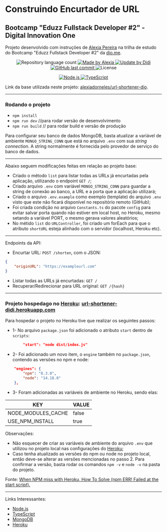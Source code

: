 # Construindo Encurtador de URL

## Bootcamp "Eduzz Fullstack Developer #2" - Digital Innovation One

Projeto desenvolvido com instruções de [Alexia Pereira] na trilha de estudo do Bootcamp "Eduzz Fullstack Developer #2" da [dio.me].

<p align="center">
	<img alt="Repository language count" src="https://img.shields.io/github/languages/count/didifive/url-shortener-dio">
	<a href="https://www.linkedin.com/in/alexiapereira/">
		<img alt="Made by Alexia" src="https://img.shields.io/badge/made%20by-Alexia-blue">
	</a>
	<a href="https://www.linkedin.com/in/luis-carlos-zancanela/">
		<img alt="Update by Didi" src="https://img.shields.io/badge/update%20by-Didi-green">
	</a>
	<a href="https://github.com/didifive/url-shortener-dio/commits/master">
		<img alt="GitHub last commit" src="https://img.shields.io/github/last-commit/didifive/url-shortener-dio?color=blue">
	</a>
	<img alt="License" src="https://img.shields.io/badge/license-MIT-brightgreen?color=blue">
</p>

<p align="center">
  <a href="https://nodejs.org/">
	  <img alt="Node.js" src="https://img.shields.io/static/v1?color=green&label=Dev&message=NodeJS&style=for-the-badge&logo=Node.js">
	</a>
  <a href="https://www.typescriptlang.org/">
	  <img alt="TypeScript" src="https://img.shields.io/static/v1?color=blue&label=Dev&message=TypeScript&style=for-the-badge&logo=TypeScript">
	</a>
</p>

Link da base utilizada neste projeto: [alexiadorneles/url-shortener-dio].

---

### Rodando o projeto

- `npm install`
- `npm run dev` //para rodar versão de desenvolvimento
- `npm run build` // para rodar build e versão de produção


Para configurar seu banco de dados MongoDB, basta atualizar a variável de ambiente `MONGO_STRING_CONN` que está no arquivo `.env` com sua *string connection*. A string normalmente é fornecida pelo provedor de serviço do banco de dados.


---

Abaixo seguem modificações feitas em relação ao projeto base:
* Criado o método `list` para listar todas as URLs já encurtadas pela aplicação, utilizando o endpoint `GET /`;
* Criado arquivo `.env` com variável `MONGO_STRING_CONN` para guardar a string de conexão ao banco, a URL e a porta que a aplicação utilizará;
* Criado o arquivo `.env.example` como exemplo (template) do arquivo `.env` visto que este não ficará disponível no repositório remoto (GitHub);
* Foi criada condição no arquivo `Constants.ts` do pacote `config` para evitar salvar porta quando não estiver em local host, no Heroku, mesmo setando a variável PORT, o mesmo gerava valores aleatórios;
* No métido `list` do `URLController`, foi criado um forEach para que o atributo `shortURL` esteja alinhado com o servidor (localhost, Heroku etc).


---

Endpoints da API:
* Encurtar URL: `POST /shorten`, com o JSON:
```json
{ 
    "originURL": "https://exampleurl.com"
}
```
* Listar todas as URLs já encurtadas: `GET /`
* Recuperar/Redirecionar para URL original: `GET /{hash}`


---

### Projeto hospedago no [Heroku]: [url-shortener-didi.herokuapp.com](https://url-shortener-didi.herokuapp.com)


Para hospedar o projeto no Heroku tive que realizar os seguintes passos:
* 1- No arquivo `package.json` foi adicionado o atributo `start` dentro de `scripts`:
```json
		"start": "node dist/index.js"
```
* 2- Foi adicionado um novo item, o `engine` também no `package.json`, contendo as versões no npm e node:
```json
	"engines": {
		"npm": "8.3.0",
		"node": "14.18.0"
	},
```
* 3- Foram adicionadas as variáveis de ambiente no Heroku, sendo elas:
<table>
   <thead>
      <tr>
         <th>KEY</th>
         <th>VALUE</th>
      </tr>
   </thead>
   <tbody>
      <tr>
         <td>NODE_MODULES_CACHE</td>
         <td>false</td>
      </tr>
      <tr>
         <td>USE_NPM_INSTALL</td>
         <td>true</td>
      </tr>
   </tbody>
</table>

Observações:
* Não esquecer de criar as variáveis de ambiente do arquivo `.env` que utilizou no projeto local nas configurações do [Heroku];
* Caso tenha atualizado as versões do npm ou node no projeto local, então deve-se alterar as versões mencionadas no passo 2. Para confirmar a versão, basta rodar os comandos `npm -v` e `node -v` na pasta do projeto.

Fonte: [When NPM miss with Heroku, How To Solve (npm ERR! Failed at the <module> start script).](https://dev.to/mohammedayman2018/when-npm-miss-with-heroku-how-to-solve-npm-err-failed-at-the-module-start-script-9nh)

---

Links Interessantes:  

- [Node.js]
- [TypeScript]
- [MongoDB]
- [Heroku]


[dio.me]: https://dio.me/
[Alexia Pereira]: https://www.linkedin.com/in/alexiapereira/
[alexiadorneles/url-shortener-dio]: https://github.com/alexiadorneles/url-shortener-dio
[didifive/url-shortener-dio]: https://github.com/didifive/url-shortener-dio
[TypeScript]: https://www.typescriptlang.org/
[Node.js]: https://nodejs.org/
[MongoDB]: https://cloud.mongodb.com/
[Heroku]: https://heroku.com/